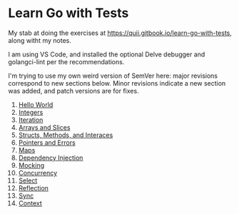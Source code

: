 # Learn Go with Tests

My stab at doing the exercises at https://quii.gitbook.io/learn-go-with-tests, along witht my notes.

I am using VS Code, and installed the optional Delve debugger and golangci-lint per the recommendations.

I'm trying to use my own weird version of SemVer here: major revisions correspond to new sections below. Minor revisions indicate a new section was added, and patch versions are for fixes.

1. [Hello World](hello_world/README.md)
2. [Integers](integers/README.md)
3. [Iteration](iteration/README.md)
4. [Arrays and Slices](arrays-and-slices/README.md)
5. [Structs, Methods, and Interaces](structs-methods-interfaces/README.md)
6. [Pointers and Errors](pointers-and-errors/README.md)
7. [Maps](maps/README.md)
8. [Dependency Injection](dependency-injection/README.md)
9. [Mocking](mocking/README.md)
10. [Concurrency](concurrency/README.md)
11. [Select](select/README.md)
12. [Reflection](reflection/README.md)
13. [Sync](sync/README.md)
14. [Context](context/README.md)